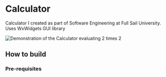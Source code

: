 # Calculator
Calculator I created as part of Software Engineering at Full Sail University. Uses WxWidgets GUI library

![Demonstration of the Calculator evaluating 2 times 2](Demo.gif)

## How to build

### Pre-requisites

